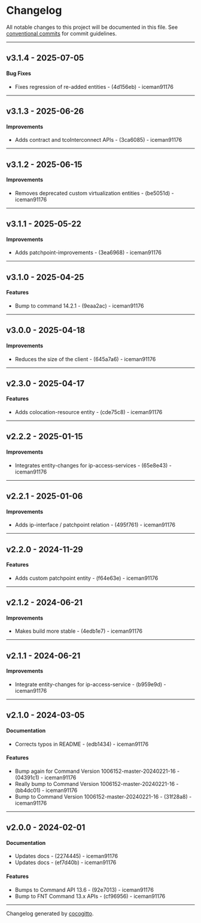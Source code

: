 # Changelog
All notable changes to this project will be documented in this file. See [conventional commits](https://www.conventionalcommits.org/) for commit guidelines.

- - -
## v3.1.4 - 2025-07-05
#### Bug Fixes
- Fixes regression of re-added entities - (4d156eb) - iceman91176

- - -

## v3.1.3 - 2025-06-26
#### Improvements
- Adds contract and tcoInterconnect APIs - (3ca6085) - iceman91176

- - -

## v3.1.2 - 2025-06-15
#### Improvements
- Removes deprecated custom virtualization entities - (be5051d) - iceman91176

- - -

## v3.1.1 - 2025-05-22
#### Improvements
- Adds patchpoint-improvements - (3ea6968) - iceman91176

- - -

## v3.1.0 - 2025-04-25
#### Features
- Bump to command 14.2.1 - (9eaa2ac) - iceman91176

- - -

## v3.0.0 - 2025-04-18
#### Improvements
- Reduces the size of the client - (645a7a6) - iceman91176

- - -

## v2.3.0 - 2025-04-17
#### Features
- Adds colocation-resource entity - (cde75c8) - iceman91176

- - -

## v2.2.2 - 2025-01-15
#### Improvements
- Integrates entity-changes for ip-access-services - (65e8e43) - iceman91176

- - -

## v2.2.1 - 2025-01-06
#### Improvements
- Adds ip-interface / patchpoint relation - (495f761) - iceman91176

- - -

## v2.2.0 - 2024-11-29
#### Features
- Adds custom patchpoint entity - (f64e63e) - iceman91176

- - -

## v2.1.2 - 2024-06-21
#### Improvements
- Makes build more stable  - (4edb1e7) - iceman91176

- - -

## v2.1.1 - 2024-06-21
#### Improvements
- Integrate entity-changes for ip-access-service - (b959e9d) - iceman91176

- - -

## v2.1.0 - 2024-03-05
#### Documentation
- Corrects typos in README - (edb1434) - iceman91176
#### Features
- Bump again for Command Version 1006152-master-20240221-16  - (04391c1) - iceman91176
- Really bump to Command Version 1006152-master-20240221-16  - (bb4dc01) - iceman91176
- Bump to Command Version 1006152-master-20240221-16 - (31f28a8) - iceman91176

- - -

## v2.0.0 - 2024-02-01
#### Documentation
- Updates docs - (2274445) - iceman91176
- Updates docs - (ef7d40b) - iceman91176
#### Features
- Bumps to Command API 13.6 - (92e7013) - iceman91176
- Bump to FNT Command 13.x APIs - (cf96956) - iceman91176

- - -

Changelog generated by [cocogitto](https://github.com/cocogitto/cocogitto).